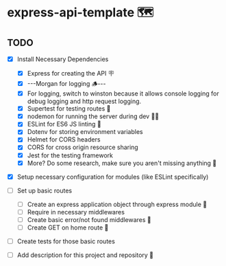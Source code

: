# express-api-template 🗺️

## TODO

- [x] Install Necessary Dependencies

  - [x] Express for creating the API 🪧
  - [x] ---Morgan for logging 🪵---
  - [x] For logging, switch to winston because it allows console logging for debug logging and http request logging.
  - [x] Supertest for testing routes 🧪
  - [x] nodemon for running the server during dev 🏃‍♂️
  - [x] ESLint for ES6 JS linting 🧹
  - [x] Dotenv for storing environment variables
  - [x] Helmet for CORS headers
  - [x] CORS for cross origin resource sharing
  - [x] Jest for the testing framework
  - [x] More? Do some research, make sure you aren't missing anything 🔬

- [x] Setup necessary configuration for modules (like ESLint specifically)
- [ ] Set up basic routes
  - [ ] Create an express application object through express module 🚅
  - [ ] Require in necessary middlewares
  - [ ] Create basic error/not found middlewares 🛑
  - [ ] Create GET on home route 🏡
- [ ] Create tests for those basic routes
- [ ] Add description for this project and repository 📜
